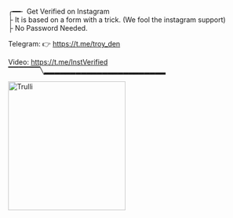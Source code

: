 ╭━━╴ Get Verified on Instagram
<br>
├  It is based on a form with a trick. (We fool the instagram support)
<br>
├  No Password Needed.
<br>

 
 Telegram: 👉  https://t.me/troy_den
 <br>
 
 Video:     https://t.me/InstVerified
 <br>
▔▔▔▔▔▔╲▂▂▂▂▂▂▂▂▂▂▂▂▂▂▂▂▂▂▂▂▂▂▂


<img src="https://i.postimg.cc/zBSNHLw2/blue.jpg" alt="Trulli" width="239" height="262">
